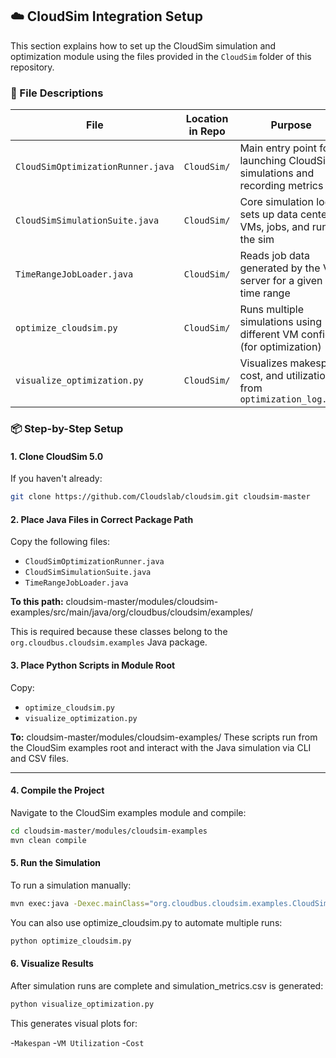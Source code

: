 ## ☁️ CloudSim Integration Setup

This section explains how to set up the CloudSim simulation and optimization module using the files provided in the `CloudSim` folder of this repository.

### 📁 File Descriptions

| File                             | Location in Repo        | Purpose                                                                 |
|----------------------------------|--------------------------|-------------------------------------------------------------------------|
| `CloudSimOptimizationRunner.java` | `CloudSim/`        | Main entry point for launching CloudSim simulations and recording metrics |
| `CloudSimSimulationSuite.java`   | `CloudSim/`        | Core simulation logic: sets up data centers, VMs, jobs, and runs the sim |
| `TimeRangeJobLoader.java`        | `CloudSim/`        | Reads job data generated by the VAE server for a given time range       |
| `optimize_cloudsim.py`           | `CloudSim/`        | Runs multiple simulations using different VM configs (for optimization) |
| `visualize_optimization.py`      | `CloudSim/`        | Visualizes makespan, cost, and utilization from `optimization_log.csv` |

### 📦 Step-by-Step Setup

#### 1. Clone CloudSim 5.0

If you haven't already:
```bash
git clone https://github.com/Cloudslab/cloudsim.git cloudsim-master
```
#### 2. Place Java Files in Correct Package Path

Copy the following files:

- `CloudSimOptimizationRunner.java`
- `CloudSimSimulationSuite.java`
- `TimeRangeJobLoader.java`

**To this path:**
cloudsim-master/modules/cloudsim-examples/src/main/java/org/cloudbus/cloudsim/examples/

This is required because these classes belong to the `org.cloudbus.cloudsim.examples` Java package.


#### 3. Place Python Scripts in Module Root

Copy:

- `optimize_cloudsim.py`
- `visualize_optimization.py`

**To:**
cloudsim-master/modules/cloudsim-examples/
These scripts run from the CloudSim examples root and interact with the Java simulation via CLI and CSV files.

---

#### 4. Compile the Project

Navigate to the CloudSim examples module and compile:

```bash
cd cloudsim-master/modules/cloudsim-examples
mvn clean compile
```
#### 5. Run the Simulation
To run a simulation manually:

```bash
mvn exec:java -Dexec.mainClass="org.cloudbus.cloudsim.examples.CloudSimOptimizationRunner"
```
You can also use optimize_cloudsim.py to automate multiple runs:
```bash
python optimize_cloudsim.py
```
#### 6. Visualize Results
After simulation runs are complete and simulation_metrics.csv is generated:

```bash
python visualize_optimization.py
```
This generates visual plots for:

-`Makespan`
-`VM Utilization`
-`Cost`
